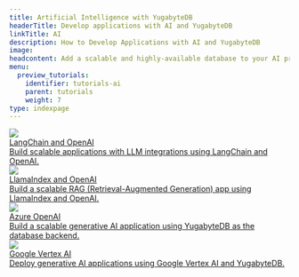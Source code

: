 ```yaml
---
title: Artificial Intelligence with YugabyteDB
headerTitle: Develop applications with AI and YugabyteDB
linkTitle: AI
description: How to Develop Applications with AI and YugabyteDB
image:
headcontent: Add a scalable and highly-available database to your AI projects
menu:
  preview_tutorials:
    identifier: tutorials-ai
    parent: tutorials
    weight: 7
type: indexpage
---
```


<div class="row">
  <div class="col-12 col-md-6 col-lg-12 col-xl-6">
    <a class="section-link icon-offset" href="ai-langchain-openai">
      <div class="head">
        <img class="icon" src="/images/tutorials/ai/icons/langchain-icon.svg" aria-hidden="true" />
        <div class="title">LangChain and OpenAI</div>
      </div>
      <div class="body">
        Build scalable applications with LLM integrations using LangChain and OpenAI.
      </div>
    </a>
  </div>
  <div class="col-12 col-md-6 col-lg-12 col-xl-6">
    <a class="section-link icon-offset" href="ai-llamaindex-openai">
      <div class="head">
        <img class="icon" src="/images/tutorials/ai/icons/llamaindex-icon.svg" aria-hidden="true" />
        <div class="title">LlamaIndex and OpenAI</div>
      </div>
      <div class="body">
        Build a scalable RAG (Retrieval-Augmented Generation) app using LlamaIndex and OpenAI.
      </div>
    </a>
  </div>
  <div class="col-12 col-md-6 col-lg-12 col-xl-6">
    <a class="section-link icon-offset" href="../azure/azure-openai/">
      <div class="head">
        <img class="icon" src="/images/tutorials/azure/icons/OpenAI-Icon.svg" aria-hidden="true" />
        <div class="title">Azure OpenAI</div>
      </div>
      <div class="body">
        Build a scalable generative AI application using YugabyteDB as the database backend.
      </div>
    </a>
  </div>
  <div class="col-12 col-md-6 col-lg-12 col-xl-6">
    <a class="section-link icon-offset" href="../google/google-vertex-ai/">
      <div class="head">
        <img
          class="icon"
          src="/images/tutorials/google/icons/Google-Vertex-AI-Icon.svg"
          aria-hidden="true"
        />
        <div class="title">Google Vertex AI</div>
      </div>
      <div class="body">
        Deploy generative AI applications using Google Vertex AI and YugabyteDB.
      </div>
    </a>
  </div>
</div>
